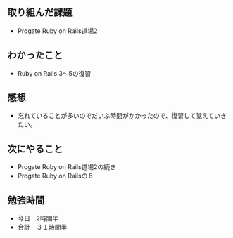 ## 取り組んだ課題
- Progate Ruby on Rails道場2
## わかったこと
- Ruby on Rails 3〜5の復習
## 感想
- 忘れていることが多いのでだいぶ時間がかかったので、復習して覚えていきたい。
## 次にやること
- Progate Ruby on Rails道場2の続き
- Progate Ruby on Railsの６
## 勉強時間
- 今日　2時間半
- 合計　３１時間半
